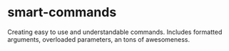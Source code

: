 smart-commands
==============

Creating easy to use and understandable commands.  Includes formatted arguments, overloaded parameters, an tons of awesomeness.
